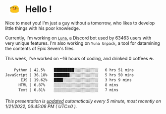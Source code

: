 <h1>   <img src="./spoink.gif" style="vertical-align:middle;" width="30px">   Hello ! </h1>

Nice to meet you! I'm just a guy without a tomorrow, who likes to develop little things with his poor knowledge.

Currently, I'm working on <a href='https://github.com/Asgarrrr/Luna'>`Luna`</a>, a Discord bot used by 63463 users with very unique features. I'm also working on `Yuna Unpack`, a tool for datamining the contents of Epic Seven's files.

This week, I've worked on ~16 hours of coding, and drinked 0 coffees ☕.

```
    Python │ 42.5%    █████████░░░░░░░░░░░   6 hrs 51 mins
JavaScript │ 36.18%   ███████░░░░░░░░░░░░░   5 hrs 50 mins
       EJS │ 19.62%   ████░░░░░░░░░░░░░░░░   3 hrs 9 mins
      HTML │ 0.87%    ░░░░░░░░░░░░░░░░░░░░   8 mins
      Text │ 0.81%    ░░░░░░░░░░░░░░░░░░░░   7 mins
```

###### This presentation is [updated](https://github.com/Asgarrrr) automatically every 5 minute, most recently on 1/21/2022, 06:45:08 PM ( UTC±0 ).